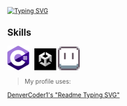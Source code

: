 [![Typing SVG](https://readme-typing-svg.demolab.com?font=Ubuntu+Mono&pause=1000&color=0D7600&multiline=true&repeat=true&width=435&height=64&lines=Alfons;GAME+DEVELOPER)](https://git.io/typing-svg)

<!--
**Snegil/Snegil** is a ✨ _special_ ✨ repository because its `README.md` (this file) appears on your GitHub profile.

Here are some ideas to get you started:

- 🔭 I’m currently working on ...
- 🌱 I’m currently learning ...
- 👯 I’m looking to collaborate on ...
- 🤔 I’m looking for help with ...
- 💬 Ask me about ...
- 📫 How to reach me: ...
- 😄 Pronouns: ...
- ⚡ Fun fact: ...
-->

## Skills

<img src="https://github.com/Snegil/Snegil/blob/main/Assets/CSharp.svg" alt="CSharp Logo" width="50" title="CSharp"/> &nbsp; 
<img src="https://github.com/Snegil/Snegil/blob/main/Assets/U_ProfileIcon_Negative_500x500.png" alt="Unity Logo" width="50" title="Unity"/>
<img src="https://github.com/Snegil/Snegil/blob/main/Assets/Logo_Aseprite.png" alt="Aseprite Logo" width="50" title="Aseprite"/>

> My profile uses:

[DenverCoder1's "Readme Typing SVG"](https://github.com/DenverCoder1/readme-typing-svg)
